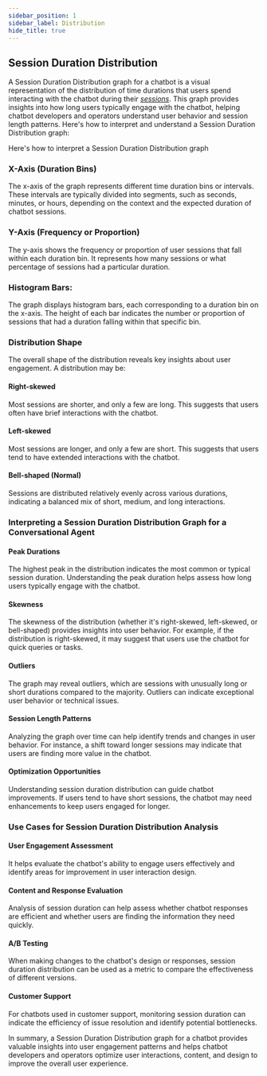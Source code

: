 ```yaml
---
sidebar_position: 1
sidebar_label: Distribution
hide_title: true
---
```


## Session Duration Distribution

A Session Duration Distribution graph for a chatbot is a visual representation of the distribution of time durations that users spend interacting with the chatbot during their [*sessions*](/docs/get-started/what-are/conversations). This graph provides insights into how long users typically engage with the chatbot, helping chatbot developers and operators understand user behavior and session length patterns. Here's how to interpret and understand a Session Duration Distribution graph:

Here's how to interpret a Session Duration Distribution graph

### X-Axis (Duration Bins)

The x-axis of the graph represents different time duration bins or intervals. These intervals are typically divided into segments, such as seconds, minutes, or hours, depending on the context and the expected duration of chatbot sessions.

### Y-Axis (Frequency or Proportion)

The y-axis shows the frequency or proportion of user sessions that fall within each duration bin. It represents how many sessions or what percentage of sessions had a particular duration.

### Histogram Bars:

The graph displays histogram bars, each corresponding to a duration bin on the x-axis. The height of each bar indicates the number or proportion of sessions that had a duration falling within that specific bin.

### Distribution Shape

The overall shape of the distribution reveals key insights about user engagement. A distribution may be:

#### Right-skewed 

Most sessions are shorter, and only a few are long. This suggests that users often have brief interactions with the chatbot.

#### Left-skewed

Most sessions are longer, and only a few are short. This suggests that users tend to have extended interactions with the chatbot.

#### Bell-shaped (Normal) 

Sessions are distributed relatively evenly across various durations, indicating a balanced mix of short, medium, and long interactions.

### Interpreting a Session Duration Distribution Graph for a Conversational Agent

#### Peak Durations
The highest peak in the distribution indicates the most common or typical session duration. Understanding the peak duration helps assess how long users typically engage with the chatbot.

#### Skewness
The skewness of the distribution (whether it's right-skewed, left-skewed, or bell-shaped) provides insights into user behavior. For example, if the distribution is right-skewed, it may suggest that users use the chatbot for quick queries or tasks.

#### Outliers
The graph may reveal outliers, which are sessions with unusually long or short durations compared to the majority. Outliers can indicate exceptional user behavior or technical issues.

#### Session Length Patterns 
Analyzing the graph over time can help identify trends and changes in user behavior. For instance, a shift toward longer sessions may indicate that users are finding more value in the chatbot.

#### Optimization Opportunities
Understanding session duration distribution can guide chatbot improvements. If users tend to have short sessions, the chatbot may need enhancements to keep users engaged for longer.

### Use Cases for Session Duration Distribution Analysis

#### User Engagement Assessment 
It helps evaluate the chatbot's ability to engage users effectively and identify areas for improvement in user interaction design.

#### Content and Response Evaluation 
Analysis of session duration can help assess whether chatbot responses are efficient and whether users are finding the information they need quickly.

#### A/B Testing 
When making changes to the chatbot's design or responses, session duration distribution can be used as a metric to compare the effectiveness of different versions.

#### Customer Support
For chatbots used in customer support, monitoring session duration can indicate the efficiency of issue resolution and identify potential bottlenecks.

In summary, a Session Duration Distribution graph for a chatbot provides valuable insights into user engagement patterns and helps chatbot developers and operators optimize user interactions, content, and design to improve the overall user experience.
